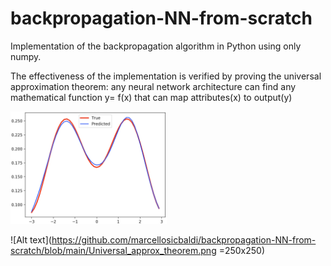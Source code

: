 # backpropagation-NN-from-scratch

Implementation of the backpropagation algorithm in Python using only numpy.

The effectiveness of the implementation is verified by proving the universal approximation theorem: any neural network architecture can find any mathematical function y= f(x) that can map attributes(x) to output(y)

<img src="https://github.com/marcellosicbaldi/backpropagation-NN-from-scratch/blob/main/Universal_approx_theorem.png" width="250">

![Alt text](https://github.com/marcellosicbaldi/backpropagation-NN-from-scratch/blob/main/Universal_approx_theorem.png =250x250)
